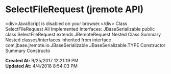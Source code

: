 # SelectFileRequest (jremote API)

&lt;div&gt;JavaScript is disabled on your browser.&lt;/div&gt; Class SelectFileRequest All Implemented Interfaces: JBaseSerializable public class SelectFileRequest extends JRemoteRequest Nested Class Summary Nested classes/interfaces inherited from interface com.jbase.jremote.io.JBaseSerializable JBaseSerializable.TYPE Constructor Summary Constructo  

**Created At:** 9/25/2017 12:21:19 PM  
**Updated At:** 4/4/2018 8:54:03 PM  

